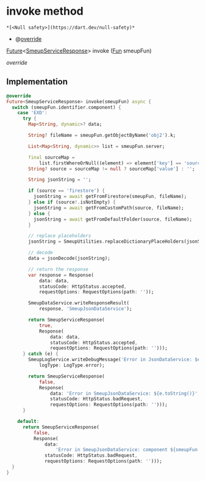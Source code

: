 


# invoke method




    *[<Null safety>](https://dart.dev/null-safety)*



- @[override](https://api.flutter.dev/flutter/dart-core/override-constant.html)

[Future](https://api.flutter.dev/flutter/dart-async/Future-class.html)&lt;[SmeupServiceResponse](../../smeup_services_smeup_service_response/SmeupServiceResponse-class.md)> invoke
([Fun](../../smeup_models_fun/Fun-class.md) smeupFun)

_override_






## Implementation

```dart
@override
Future<SmeupServiceResponse> invoke(smeupFun) async {
  switch (smeupFun.identifier.component) {
    case 'EXD':
      try {
        Map<String, dynamic>? data;

        String? fileName = smeupFun.getObjectByName('obj2').k;

        List<Map<String, dynamic>> list = smeupFun.server;

        final sourceMap =
            list.firstWhereOrNull((element) => element['key'] == 'source');
        String? source = sourceMap != null ? sourceMap['value'] : '';

        String jsonString = '';

        if (source == 'firestore') {
          jsonString = await getFromFirestore(smeupFun, fileName);
        } else if (source!.isNotEmpty) {
          jsonString = await getFromCustomPath(source, fileName);
        } else {
          jsonString = await getFromDefaultFolder(source, fileName);
        }

        // replace placeholders
        jsonString = SmeupUtilities.replaceDictionaryPlaceHolders(jsonString);

        // decode
        data = jsonDecode(jsonString);

        // return the response
        var response = Response(
            data: data,
            statusCode: HttpStatus.accepted,
            requestOptions: RequestOptions(path: ''));

        SmeupDataService.writeResponseResult(
            response, 'SmeupJsonDataService');

        return SmeupServiceResponse(
            true,
            Response(
                data: data,
                statusCode: HttpStatus.accepted,
                requestOptions: RequestOptions(path: '')));
      } catch (e) {
        SmeupLogService.writeDebugMessage('Error in JsonDataService: $e',
            logType: LogType.error);

        return SmeupServiceResponse(
            false,
            Response(
                data: 'Error in SmeupJsonDataService: ${e.toString()}',
                statusCode: HttpStatus.badRequest,
                requestOptions: RequestOptions(path: '')));
      }

    default:
      return SmeupServiceResponse(
          false,
          Response(
              data:
                  'Error in SmeupJsonDataService: component ${smeupFun.identifier.component} not implemented',
              statusCode: HttpStatus.badRequest,
              requestOptions: RequestOptions(path: '')));
  }
}
```







